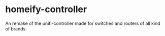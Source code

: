 # homeify-controller
An remake of the unifi-controller made for switches and routers of all kind of brands.
